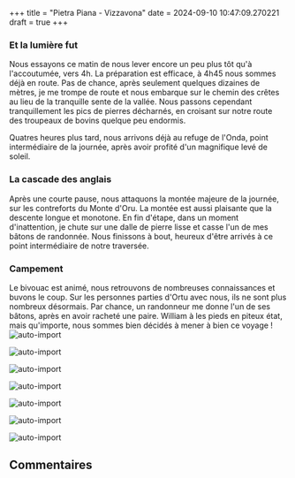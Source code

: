 +++
title = "Pietra Piana - Vizzavona"
date = 2024-09-10 10:47:09.270221
draft = true
+++
### Et la lumière fut 
Nous essayons ce matin de nous lever encore un peu plus tôt qu'à l'accoutumée, vers 4h. La préparation est efficace, à 4h45 nous sommes déjà en route. Pas de chance, après seulement quelques dizaines de mètres, je me trompe de route et nous embarque sur le chemin des crêtes au lieu de la tranquille sente de la vallée. Nous passons cependant tranquillement les pics de pierres décharnés, en croisant sur notre route des troupeaux de bovins quelque peu endormis.

Quatres heures plus tard, nous arrivons déjà au refuge de l'Onda, point intermédiaire de la journée, après avoir profité d'un magnifique levé de soleil. 

### La cascade des anglais
Après une courte pause, nous attaquons la montée majeure de la journée, sur les contreforts du Monte d'Oru. La montée est aussi plaisante que la descente longue et monotone. 
En fin d'étape, dans un moment d'inattention, je chute sur une dalle de pierre lisse et casse l'un de mes bâtons de randonnée. Nous finissons à bout, heureux d'être arrivés à ce point intermédiaire de notre traversée. 

### Campement 
Le bivouac est animé, nous retrouvons de nombreuses connaissances et buvons le coup. Sur les personnes parties d'Ortu avec nous, ils ne sont plus nombreux désormais.
Par chance, un randonneur me donne l'un de ses bâtons, après en avoir racheté une paire. 
William à les pieds en piteux état, mais qu'importe, nous sommes bien décidés à mener à bien ce voyage !
![auto-import](https://thumbsnap.com/i/mKKbQxEq.jpg)

![auto-import](https://thumbsnap.com/i/f4tzzHAU.jpg)

![auto-import](https://thumbsnap.com/i/8sivnJHy.jpg)

![auto-import](https://thumbsnap.com/i/FWxH1G2K.jpg)

![auto-import](https://thumbsnap.com/i/RaqNLAYE.jpg)

![auto-import](https://thumbsnap.com/i/SPMwEbDV.jpg)

![auto-import](https://thumbsnap.com/i/AppsrX9o.jpg)
## Commentaires
